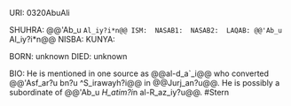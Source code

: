 URI: 0320AbuAli

SHUHRA: @@'Ab_u `Al_iy?i*n@@
ISM: 
NASAB1: 
NASAB2: 
LAQAB: @@'Ab_u `Al_iy?i*n@@
NISBA: 
KUNYA: 

BORN: unknown
DIED: unknown

BIO: He is mentioned in one source as @@al-d_a`_i@@ who converted @@'Asf_ar?u bn?u ^S_irawayh?i@@ in @@Jurj_an?u@@. He is possibly a subordinate of @@'Ab_u *H_atim?i*n al-R_az_iy?u@@. #Stern
